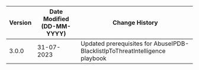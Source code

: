 | **Version** | **Date Modified (DD-MM-YYYY)** | **Change History**                                                           |
|-------------|--------------------------------|------------------------------------------------------------------------------|
| 3.0.0       | 31-07-2023                     | Updated prerequisites for  AbuseIPDB-BlacklistIpToThreatIntelligence playbook|

